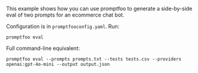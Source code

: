 This example shows how you can use promptfoo to generate a side-by-side eval of two prompts for an ecommerce chat bot.

Configuration is in `promptfooconfig.yaml`. Run:

```
promptfoo eval
```

Full command-line equivalent:

```
promptfoo eval --prompts prompts.txt --tests tests.csv --providers openai:gpt-4o-mini --output output.json
```
